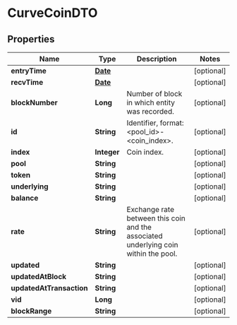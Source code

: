 

# CurveCoinDTO

## Properties

Name | Type | Description | Notes
------------ | ------------- | ------------- | -------------
**entryTime** | [**Date**](Date.md) |  |  [optional]
**recvTime** | [**Date**](Date.md) |  |  [optional]
**blockNumber** | **Long** | Number of block in which entity was recorded. |  [optional]
**id** | **String** | Identifier, format: &lt;pool_id&gt;-&lt;coin_index&gt;. |  [optional]
**index** | **Integer** | Coin index. |  [optional]
**pool** | **String** |  |  [optional]
**token** | **String** |  |  [optional]
**underlying** | **String** |  |  [optional]
**balance** | **String** |  |  [optional]
**rate** | **String** | Exchange rate between this coin and the associated underlying coin within the pool. |  [optional]
**updated** | **String** |  |  [optional]
**updatedAtBlock** | **String** |  |  [optional]
**updatedAtTransaction** | **String** |  |  [optional]
**vid** | **Long** |  |  [optional]
**blockRange** | **String** |  |  [optional]




